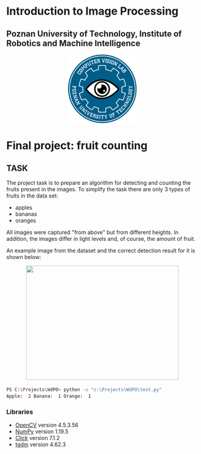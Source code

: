 # Introduction to Image Processing

## Poznan University of Technology, Institute of Robotics and Machine Intelligence

<p align="center">
  <img width="180" height="180" src="./readme_files/logo.png">
</p>

# **Final project: fruit counting**

## TASK

The project task is to prepare an algorithm for detecting and counting the fruits present in the images. To simplify the task there are only 3 types of fruits in the data set:
- apples
- bananas
- oranges

All images were captured "from above" but from different heights. In addition, the images differ in light levels and, of course, the amount of fruit.

An example image from the dataset and the correct detection result for it is shown below:


<p align="center">
  <img width="400" height="300" src="https://user-images.githubusercontent.com/65020389/167257585-a8076246-2ed2-4800-8a8f-26bea49f476a.jpg">
</p>



```bash
PS C:\Projects\WdPO> python -u "c:\Projects\WdPO\test.py"
Apple:  2 Banana:  1 Orange:  1
```


### Libraries

- [OpenCV](https://docs.opencv.org/master/) version 4.5.3.56
- [NumPy](https://numpy.org/) version 1.19.5
- [Click](https://palletsprojects.com/p/click/) version 7.1.2
- [tgdm](https://tqdm.github.io/) version 4.62.3
